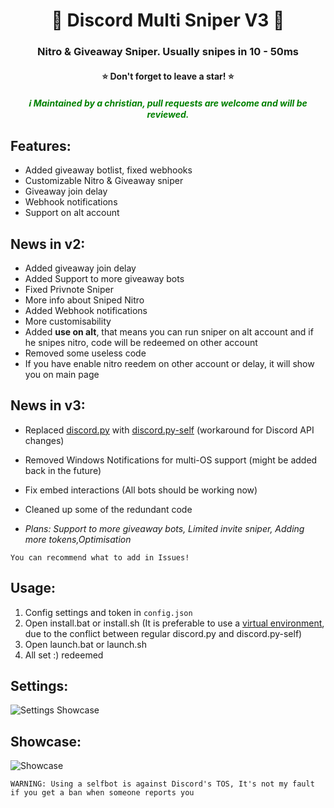 <h1 align="center">🌟 Discord Multi Sniper V3 🌟</h1>
<h3 align="center">Nitro & Giveaway Sniper. Usually snipes in 10 - 50ms</h3>
<h4 align="center">⭐ Don't forget to leave a star! ⭐</h4>
<h5 align="center" style="color: green;">ℹ️ Maintained by a christian, pull requests are welcome and will be reviewed.</h4>

## Features:

- Added giveaway botlist, fixed webhooks
- Customizable Nitro & Giveaway sniper
- Giveaway join delay
- Webhook notifications
- Support on alt account

## News in v2:

- Added giveaway join delay
- Added Support to more giveaway bots
- Fixed Privnote Sniper
- More info about Sniped Nitro
- Added Webhook notifications
- More customisability
- Added **use on alt**, that means you can run sniper on alt account and if he snipes nitro, code will be redeemed on other account
- Removed some useless code
- If you have enable nitro reedem on other account or delay, it will show you on main page

## News in v3:

- Replaced [discord.py](https://github.com/Rapptz/discord.py) with [discord.py-self](https://github.com/dolfies/discord.py-self) (workaround for Discord API changes)
- Removed Windows Notifications for multi-OS support (might be added back in the future)
- Fix embed interactions (All bots should be working now)
- Cleaned up some of the redundant code

- _Plans: Support to more giveaway bots, Limited invite sniper, Adding more tokens,Optimisation_

`You can recommend what to add in Issues!`

## Usage:

1. Config settings and token in `config.json`
2. Open install.bat or install.sh (It is preferable to use a [virtual environment](https://docs.python.org/3/library/venv.html), due to the conflict between regular discord.py and discord.py-self)
3. Open launch.bat or launch.sh
4. All set :)
redeemed
## Settings:

![Settings Showcase](https://cdn.upload.systems/uploads/h9DZCZj7.png)

## Showcase:

![Showcase](https://cdn.upload.systems/uploads/wHJCciEI.png)

`WARNING: Using a selfbot is against Discord's TOS, It's not my fault if you get a ban when someone reports you`
